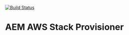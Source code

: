 [![Build Status](https://img.shields.io/travis/shinesolutions/aem-aws-stack-provisioner.svg)](http://travis-ci.org/shinesolutions/aem-aws-stack-provisioner)

# AEM AWS Stack Provisioner
